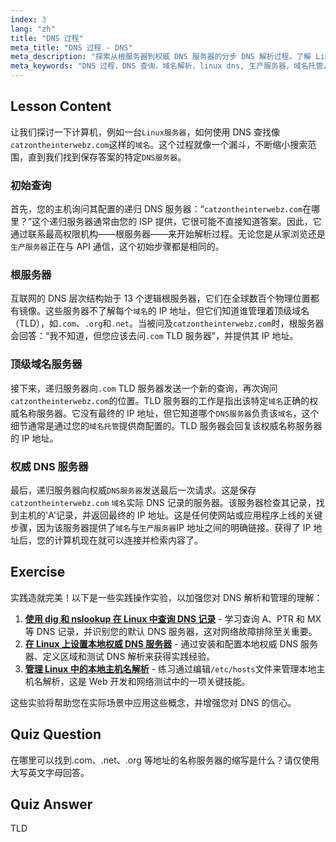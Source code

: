 ```yaml
---
index: 3
lang: "zh"
title: "DNS 过程"
meta_title: "DNS 过程 - DNS"
meta_description: "探索从根服务器到权威 DNS 服务器的分步 DNS 解析过程。了解 Linux 服务器如何查找域名，这是生产环境和域名托管中的一个关键概念。"
meta_keywords: "DNS 过程，DNS 查询，域名解析，linux dns, 生产服务器，域名托管，dns 服务器，顶级域名，根服务器，权威 dns"
---
```


## Lesson Content

让我们探讨一下计算机，例如一台`Linux服务器`，如何使用 DNS 查找像`catzontheinterwebz.com`这样的`域名`。这个过程就像一个漏斗，不断缩小搜索范围，直到我们找到保存答案的特定`DNS服务器`。

### 初始查询

首先，您的主机询问其配置的递归 DNS 服务器：“`catzontheinterwebz.com`在哪里？”这个递归服务器通常由您的 ISP 提供，它很可能不直接知道答案。因此，它通过联系最高权限机构——根服务器——来开始解析过程。无论您是从家浏览还是`生产服务器`正在与 API 通信，这个初始步骤都是相同的。

### 根服务器

互联网的 DNS 层次结构始于 13 个逻辑根服务器，它们在全球数百个物理位置都有镜像。这些服务器不了解每个`域名`的 IP 地址，但它们知道谁管理着顶级域名（TLD），如`.com`、`.org`和`.net`。当被问及`catzontheinterwebz.com`时，根服务器会回答：“我不知道，但您应该去问`.com` TLD 服务器”，并提供其 IP 地址。

### 顶级域名服务器

接下来，递归服务器向`.com` TLD 服务器发送一个新的查询，再次询问`catzontheinterwebz.com`的位置。TLD 服务器的工作是指出该特定`域名`正确的权威名称服务器。它没有最终的 IP 地址，但它知道哪个`DNS服务器`负责该`域名`，这个细节通常是通过您的`域名托管`提供商配置的。TLD 服务器会回复该权威名称服务器的 IP 地址。

### 权威 DNS 服务器

最后，递归服务器向权威`DNS服务器`发送最后一次请求。这是保存`catzontheinterwebz.com` `域名`实际 DNS 记录的服务器。该服务器检查其记录，找到主机的'A'记录，并返回最终的 IP 地址。这是任何使网站或应用程序上线的关键步骤，因为该服务器提供了`域名`与`生产服务器`IP 地址之间的明确链接。获得了 IP 地址后，您的计算机现在就可以连接并检索内容了。

## Exercise

实践造就完美！以下是一些实践操作实验，以加强您对 DNS 解析和管理的理解：

1. **[使用 dig 和 nslookup 在 Linux 中查询 DNS 记录](https://labex.io/zh/labs/comptia-query-dns-records-in-linux-with-dig-and-nslookup-592796)** - 学习查询 A、PTR 和 MX 等 DNS 记录，并识别您的默认 DNS 服务器，这对网络故障排除至关重要。
2. **[在 Linux 上设置本地权威 DNS 服务器](https://labex.io/zh/labs/comptia-set-up-a-local-authoritative-dns-server-on-linux-592803)** - 通过安装和配置本地权威 DNS 服务器、定义区域和测试 DNS 解析来获得实践经验。
3. **[管理 Linux 中的本地主机名解析](https://labex.io/zh/labs/comptia-manage-local-hostname-resolution-in-linux-592792)** - 练习通过编辑`/etc/hosts`文件来管理本地主机名解析，这是 Web 开发和网络测试中的一项关键技能。

这些实验将帮助您在实际场景中应用这些概念，并增强您对 DNS 的信心。

## Quiz Question

在哪里可以找到.com、.net、.org 等地址的名称服务器的缩写是什么？请仅使用大写英文字母回答。

## Quiz Answer

TLD
